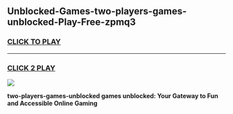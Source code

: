 
## Unblocked-Games-two-players-games-unblocked-Play-Free-zpmq3
<h3>
<a href="https://premium76.site?title=two-players-games-unblocked&ref=23A">CLICK TO PLAY</a></h3>
<hr>

<h3>
<a href="https://premium76.site?title=two-players-games-unblocked&ref=23A">CLICK 2 PLAY</a>
  
</h3>

<a href="https://premium76.site?title=two-players-games-unblocked&ref=23A"><img src="https://clearcache.store/games.png"></a>


**two-players-games-unblocked games unblocked: Your Gateway to Fun and Accessible Online Gaming**
